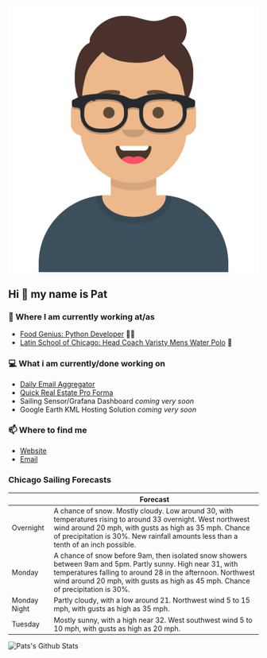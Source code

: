 [![Social banner for p-j-falconer](https://raw.githubusercontent.com/P-J-FALCONER/P-J-FALCONER/master/assets/avataaars.svg)](https://patfalconer.com/)
## Hi :wave: my name is Pat

### 💼 Where I am currently working at/as
- [Food Genius: Python Developer](https://getfoodgenius.com/) 🍔🐍
- [Latin School of Chicago: Head Coach Varisty Mens Water Polo](https://www.latinschool.org/) 🤽


### 💻 What i am currently/done working on
 - [Daily Email Aggregator](https://github.com/P-J-FALCONER/dott_daily_mail)
 - [Quick Real Estate Pro Forma](https://github.com/P-J-FALCONER/henry)
 - Sailing Sensor/Grafana Dashboard *coming very soon*
 - Google Earth KML Hosting Solution *coming very soon*

### 📫 Where to find me
 - [Website](https://patfalconer.com/)
 - [Email](mailto:patrick.j.falconer@gmail.com)


### Chicago Sailing Forecasts
|   | Forecast  |
|---|---|
| Overnight | A chance of snow. Mostly cloudy. Low around 30, with temperatures rising to around 33 overnight. West northwest wind around 20 mph, with gusts as high as 35 mph. Chance of precipitation is 30%. New rainfall amounts less than a tenth of an inch possible. |
| Monday | A chance of snow before 9am, then isolated snow showers between 9am and 5pm. Partly sunny. High near 31, with temperatures falling to around 28 in the afternoon. Northwest wind around 20 mph, with gusts as high as 45 mph. Chance of precipitation is 30%. |
| Monday Night | Partly cloudy, with a low around 21. Northwest wind 5 to 15 mph, with gusts as high as 35 mph. |
| Tuesday | Mostly sunny, with a high near 32. West southwest wind 5 to 10 mph, with gusts as high as 20 mph. |

![Pats's Github Stats](https://github-readme-stats.vercel.app/api?username=p-j-falconer&show_icons=true&theme=radical)
